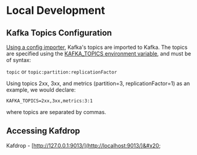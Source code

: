 # Local Development

## Kafka **Topics Configuration**

[Using a config importer](https://app.gitbook.com/o/lTiMw1wKTVQEjepxV4ou/s/ozRkSu9v4EJR8LJ8nFIv/config-importing), Kafka's topics are imported to Kafka. The topics are specified using the [KAFKA\_TOPICS environment variable](environment-variables.md), and must be of syntax:&#x20;

`topic` or `topic:partition:replicationFactor` &#x20;

Using topics 2xx, 3xx, and metrics (partition=3, replicationFactor=1) as an example, we would declare:

`KAFKA_TOPICS=2xx,3xx,metrics:3:1`&#x20;

where topics are separated by commas. &#x20;

## Accessing Kafdrop

Kafdrop - [http://127.0.0.1:9013/](http://localhost:9013/)&#x20;
